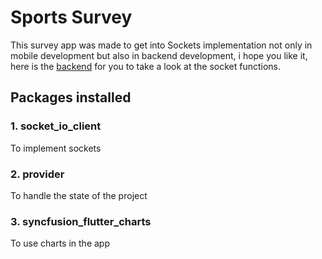 # Sports Survey

This survey app was made to get into Sockets implementation not only in mobile development but also in backend development, i hope you like it, here is the [backend](https://github.com/Sebas3270/votes-app-backend) for you to take a look at the socket functions.

## Packages installed
### 1. socket_io_client
To implement sockets
### 2. provider
To handle the state of the project
### 3. syncfusion_flutter_charts
To use charts in the app